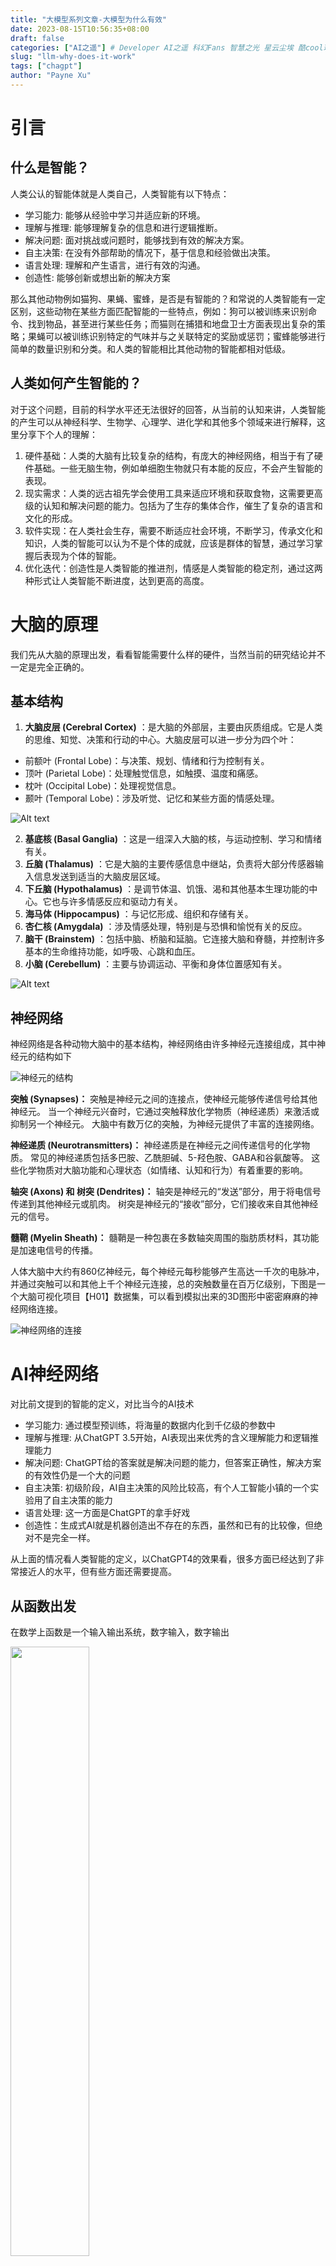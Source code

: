 ```yaml
---
title: "大模型系列文章-大模型为什么有效"
date: 2023-08-15T10:56:35+08:00
draft: false
categories: ["AI之遥"] # Developer AI之遥 科幻Fans 智慧之光 星云尘埃 酷cool玩
slug: "llm-why-does-it-work"
tags: ["chagpt"]
author: "Payne Xu"
---
```

# 引言

## 什么是智能？

人类公认的智能体就是人类自己，人类智能有以下特点：

- 学习能力: 能够从经验中学习并适应新的环境。
- 理解与推理: 能够理解复杂的信息和进行逻辑推断。
- 解决问题: 面对挑战或问题时，能够找到有效的解决方案。
- 自主决策: 在没有外部帮助的情况下，基于信息和经验做出决策。
- 语言处理: 理解和产生语言，进行有效的沟通。
- 创造性: 能够创新或想出新的解决方案

那么其他动物例如猫狗、果蝇、蜜蜂，是否是有智能的？和常说的人类智能有一定区别，这些动物在某些方面匹配智能的一些特点，例如：狗可以被训练来识别命令、找到物品，甚至进行某些任务；而猫则在捕猎和地盘卫士方面表现出复杂的策略；果蝇可以被训练识别特定的气味并与之关联特定的奖励或惩罚；蜜蜂能够进行简单的数量识别和分类。和人类的智能相比其他动物的智能都相对低级。

## 人类如何产生智能的？

对于这个问题，目前的科学水平还无法很好的回答，从当前的认知来讲，人类智能的产生可以从神经科学、生物学、心理学、进化学和其他多个领域来进行解释，这里分享下个人的理解：

1. 硬件基础：人类的大脑有比较复杂的结构，有庞大的神经网络，相当于有了硬件基础。一些无脑生物，例如单细胞生物就只有本能的反应，不会产生智能的表现。
2. 现实需求：人类的远古祖先学会使用工具来适应环境和获取食物，这需要更高级的认知和解决问题的能力。包括为了生存的集体合作，催生了复杂的语言和文化的形成。
3. 软件实现：在人类社会生存，需要不断适应社会环境，不断学习，传承文化和知识，人类的智能可以认为不是个体的成就，应该是群体的智慧，通过学习掌握后表现为个体的智能。
4. 优化迭代：创造性是人类智能的推进剂，情感是人类智能的稳定剂，通过这两种形式让人类智能不断进度，达到更高的高度。

# 大脑的原理

我们先从大脑的原理出发，看看智能需要什么样的硬件，当然当前的研究结论并不一定是完全正确的。

## 基本结构

1. **大脑皮层 (Cerebral Cortex)** ：是大脑的外部层，主要由灰质组成。它是人类的思维、知觉、决策和行动的中心。大脑皮层可以进一步分为四个叶：

* 前额叶 (Frontal Lobe)：与决策、规划、情绪和行为控制有关。
* 顶叶 (Parietal Lobe)：处理触觉信息，如触摸、温度和痛感。
* 枕叶 (Occipital Lobe)：处理视觉信息。
* 颞叶 (Temporal Lobe)：涉及听觉、记忆和某些方面的情感处理。

![Alt text](https://storage.blog.fliaping.com/2023-08-21/00-12/image-8.png)

2. **基底核 (Basal Ganglia)** ：这是一组深入大脑的核，与运动控制、学习和情绪有关。
3. **丘脑 (Thalamus)** ：它是大脑的主要传感信息中继站，负责将大部分传感器输入信息发送到适当的大脑皮层区域。
4. **下丘脑 (Hypothalamus)** ：是调节体温、饥饿、渴和其他基本生理功能的中心。它也与许多情感反应和驱动力有关。
5. **海马体 (Hippocampus)** ：与记忆形成、组织和存储有关。
6. **杏仁核 (Amygdala)** ：涉及情感处理，特别是与恐惧和愉悦有关的反应。
7. **脑干 (Brainstem)** ：包括中脑、桥脑和延脑。它连接大脑和脊髓，并控制许多基本的生命维持功能，如呼吸、心跳和血压。
8. **小脑 (Cerebellum)** ：主要与协调运动、平衡和身体位置感知有关。

![Alt text](https://storage.blog.fliaping.com/2023-08-21/00-12/image-9.png)

## 神经网络

神经网络是各种动物大脑中的基本结构，神经网络由许多神经元连接组成，其中神经元的结构如下

![神经元的结构](https://storage.blog.fliaping.com/2023-08-16/21-49/image-2.png)

**突触 (Synapses)：** 突触是神经元之间的连接点，使神经元能够传递信号给其他神经元。
当一个神经元兴奋时，它通过突触释放化学物质（神经递质）来激活或抑制另一个神经元。
大脑中有数万亿的突触，为神经元提供了丰富的连接网络。

**神经递质 (Neurotransmitters)：** 神经递质是在神经元之间传递信号的化学物质。
常见的神经递质包括多巴胺、乙酰胆碱、5-羟色胺、GABA和谷氨酸等。
这些化学物质对大脑功能和心理状态（如情绪、认知和行为）有着重要的影响。

**轴突 (Axons) 和 树突 (Dendrites)：**
轴突是神经元的“发送”部分，用于将电信号传递到其他神经元或肌肉。
树突是神经元的“接收”部分，它们接收来自其他神经元的信号。

**髓鞘 (Myelin Sheath)：** 髓鞘是一种包裹在多数轴突周围的脂肪质材料，其功能是加速电信号的传播。

人体大脑中大约有860亿神经元，每个神经元每秒能够产生高达一千次的电脉冲，并通过突触可以和其他上千个神经元连接，总的突触数量在百万亿级别，下图是一个大脑可视化项目【H01】数据集，可以看到模拟出来的3D图形中密密麻麻的神经网络连接。

![神经网络的连接](https://storage.blog.fliaping.com/2023-08-16/21-49/image-1.png)

# AI神经网络

对比前文提到的智能的定义，对比当今的AI技术

- 学习能力: 通过模型预训练，将海量的数据内化到千亿级的参数中
- 理解与推理: 从ChatGPT 3.5开始，AI表现出来优秀的含义理解能力和逻辑推理能力
- 解决问题: ChatGPT给的答案就是解决问题的能力，但答案正确性，解决方案的有效性仍是一个大的问题
- 自主决策: 初级阶段，AI自主决策的风险比较高，有个人工智能小镇的一个实验用了自主决策的能力
- 语言处理: 这一方面是ChatGPT的拿手好戏
- 创造性：生成式AI就是机器创造出不存在的东西，虽然和已有的比较像，但绝对不是完全一样。

从上面的情况看人类智能的定义，以ChatGPT4的效果看，很多方面已经达到了非常接近人的水平，但有些方面还需要提高。

## 从函数出发

在数学上函数是一个输入输出系统，数字输入，数字输出

<img src=https://storage.blog.fliaping.com/2023-08-16/21-49/image-3.png width=50%>

例如初中学习的三角函数，解方程，这些都是前人已经发现的函数，我们由已知函数函数去求解

<img src=https://storage.blog.fliaping.com/2023-08-16/21-49/image-4.png width=50%>

如果是我们知道在(x,y)平面坐标系的一系列的点集，求对于(x,y)关系的函数，我们怎么做？高中数学也有类似的题，我们拿点集在二维坐标上标记，然后将点连起来，看跟我们学过的哪个函数比较像，就用这个函数套进来就行了。

![点集到函数](https://storage.blog.fliaping.com/2023-08-16/21-49/image-5.png)

这时我们做的就是 **函数逼近** ，对于未知的函数f近似已知函数T，即 `f(x)≈T(x)`

但是对于复杂的场景，例如下图，要求我们找到一个函数，输入点坐标，输出点颜色，`f(x,y)=z` x,y是输入，z是输出，这个函数就不是简简单单一个公式就可以表示的，确切说很难找到一个标准的函数去描述它们。

![复杂的分类点集](https://storage.blog.fliaping.com/2023-08-16/21-49/image-10.png)

再例如我们平时写的代码也是函数，各种函数叠加在一起形成系统，系统整体可以看做一个大函数，函数的定义是将人类的形式逻辑用机器语言表达出来。但是如果让我们写代码识别图片中的小猫，如果还按照形式逻辑来写代码识别，几乎无法实现。

![一只小猫](https://storage.blog.fliaping.com/2023-08-16/21-49/image-9.png)

## 通用函数逼近器

如果我们有一个目标函数，如图，但我们并不知道这个函数的定义，我们能否有一个通用的方法模拟出该函数？

<img src=https://storage.blog.fliaping.com/2023-08-16/21-49/image-11.png width=50%>

如果没有在数学领域有深入研究，这个事情还是比较难的，从常识来讲看起来是有一个简单的公式来描述的，但可惜我们不知道，这里用这个曲线只是为了便于说明，那么回到正题如何模拟这样一个函数？f

我们知道一些简单的线性函数，例如 `y=wx+b`，其中w是权重，b是偏置，这两个参数的变化会对应函数图像的变化
![线性函数变化](https://storage.blog.fliaping.com/2023-08-16/21-49/linear-function-plot.gif)

能否用简单的线性函数模拟呢，我们都会过微积分，也知道分而治之的理念，那么将曲线分割为一段段的直线，就可以近似模拟出来，如下图：

<img src=https://storage.blog.fliaping.com/2023-08-16/21-49/image-12.png width=50%>

上面的模拟如何用函数表示出来？我们对每一段直线测量两个点，代入 `y=wx+b`就能算出每个直线度的w和b值如下：

<img src=https://storage.blog.fliaping.com/2023-08-16/21-49/image-13.png width=50%>

如何把分开的函数合并为一个？如果把上面的函数全部画在一个图上，就是六条交叉的直线，要拟合目标函数还需要限定每个函数的左右范围，我们当然可以通过限定x区间使用不同韩式方式

$$
\left \{ \begin{array}{l} 
  N_{0}(x),   x \in \left (r1,r2 \right]\\ 
  N_{1}(x),   x \in \left (r2,r3 \right]\\  
  N_{2}(x),   x \in \left (r3,r4 \right]\\ 
  N_{3}(x),   x \in \left (r4,r5 \right]\\  
  N_{4}(x),   x \in \left (r5,r6 \right]\\
  N_{5}(x),   x \in \left (r6,r7 \right]\\   
\end{array}  \right.
$$

当然这是一种省事的方式，但计算机来解这个题的话，如何计算出每个函数的权重(w)和偏移(b)以及每个函数的作用区间r1...rn?

这里引入神经网络，我们定义一个神经元就是简单的线性函数 `y=wx+b`,神经元计算时就是把输入的x代入，计算出输出y，很多神经元连接在一起，组成一个简单的神经网络，在数学上表示就是把各个神经元的函数通过运算连接起来，这里假设我们已经知道了每个神经元中参数，如果是简单的加减乘除运算，线性函数叠加线性函数依然是线性函数.

![线性函数叠加仍是线性](https://storage.blog.fliaping.com/2023-08-16/21-49/image-14.png)

为了叠加出非线性函数，可以对每个神经元应用激活函数，激活函数顾名思义可以限定在某些条件下激活，这就可以将神经元从线性函数转变为非线性的，例如常用的ReLU函数，非常简单 $ReLU(x)=MAX(x,0)$ ,叠加之后神经元的函数变为 $N(x)=MAX(wx+b,0)$

![relu-activation-function](https://storage.blog.fliaping.com/2023-08-16/21-49/relu-activation-function.gif)

这样N个非线性神经元叠加就可以产生非线性的整体函数，通过已知数据集的代入，就可以修改每个神经元的参数，经过非常多尝试后所有的数据集都能匹配这个神经网络，于是这个神经网络就是对已知数据的模拟。

![神经元叠加](https://storage.blog.fliaping.com/2023-08-16/21-49/neuron-overlay.gif)

前面讨论的神经元比较简单，只有一维变量（一元一次方程），在更复杂的问题中，输入数据是多维的，例如文字、图片、语音，那么多维神经元可以简单表示为

$$
N(x_{1},x_{1},...,x_{n})=w_{1}x_{1}+w_{2}x_{2}+...w_{n}x_{n}+b
$$

## 可视化训练

我们通过可视化的工具[Tensor-Playground](https://playground.tensorflow.org/) 可以自己上手体验下神经网络的学习过程。

![Demo](https://storage.blog.fliaping.com/2023-08-16/21-49/tensor-playground-capture-2023-7-16.gif)

![palyground-area](https://storage.blog.fliaping.com/2023-08-16/21-49/image-15.png)

# 人工概率系统

前面从函数出发，用一个简单的数学示例讲了神经网络是通用的函数逼近器。本节主要在应用的角度，看看神经网络如何有效解决实际的问题。

## 概率性与确定性

![Alt text](https://storage.blog.fliaping.com/2023-08-21/00-12/The_Avengers_Doctor_Fantastic.gif)

### 世界的概率性

整个世界的运行到处都是概率：

**生活中的概率**

人们常常基于不完全或模糊的信息做出决策。

- 当我们决定是否带伞出门时，我们可能会考虑天气预报说有60%的机率下雨。
- 当医生评估治疗效果或药物反应的风险时，他们经常依赖于统计数据和概率。
- 市场经济中的价格波动、股票市场的上升和下降、供需关系等都显示出明显的随机性
- 人类的决策过程，尽管受到许多因素的影响，但往往具有不可预测性，导致某种程度的概率性。

**生物过程的概率**

- 遗传变异是一个基于概率的过程，基因的突变是难以预测的。
- 繁殖、死亡和生存也都受到随机事件的影响，尤其是在动植物群落中。

**基础物理的概率**

- 在微观尺度上，量子力学描述了基本粒子行为的概率性。例如，一个电子的位置不是一个固定的点，而是一个概率分布。这种微观的随机性可以在宏观尺度上累积，并在某些情况下产生可观察的效果。

### 概率中的确定性

概率虽然不能完全100%的预测，但是在更大尺度上，或者更多样本中，概率是相对可预测的

例如：

- 抛一枚硬币，正反面出现的概率是1/2, 那么抛10次有一次正面的概率就非常高(99.9%)
- 当我们对一个粒子进行观测时，观测到一个特定的状态，而这个状态的选择是概率性的，但是对于两个纠缠的量子，当知道其中一个的量子态，另一个的状态一定是确定的。
- 中心极限定理：对于许多随机变量（满足一定的条件），它们的和（或平均值）的分布趋近于正态分布，无论原始分布是什么。

这给了我们在面对大量随机变量时的一种确定性感，科学家从中发现了一些确定性的规律，作为公理、定理、理论。

### 基于概率的AI

AI的发展经历的很多阶段，从最初的理论研究(1956-1980)到规则的专家系统(1980-1987)、然后神经网络的提出(1987-1993)、再到当前主流的统计理论为基础的机器学习（1993-现在）。目前阶段就是以统计学的概率为主要理论，通过概率和分布去预测结果。

从前面函数的例子，当前的AI算法本质就是根据现有数据进行模拟（预训练），近似出一个巨复杂的函数去对新数据进行预测（预测推理）。

预训练阶段的概率性：

- 数据的随机性：训练数据可能包含噪声和不确定性。这种不确定性可能来源于数据收集过程中的误差、测量误差或其他随机因素。
- 参数初始化的随机性：在训练深度学习模型时，参数的初始值通常是随机选择的。这种随机初始化有助于模型的收敛。
- 随机优化算法：例如，随机梯度下降（SGD）是一种常用的优化算法，它在每次迭代中使用一个随机选择的数据子集（或称为mini-batch）来更新模型参数。
- 正则化技术的概率解释：例如，Dropout是一种随机地关闭神经元的技术，以防止过拟合。这种随机性可以从概率的角度进行解释。
- 模型结构的随机性：某些模型，如随机森林，明确地引入了随机性，通过构建多个决策树并随机选择特征来提高模型的泛化能力。

预测阶段的概率性：

- 概率输出：许多机器学习模型，如逻辑回归或某些深度学习模型，为预测结果提供概率输出。例如，一个分类器可能会输出一个输入样本属于某个类别的概率。
- 模型的不确定性：某些模型，如贝叶斯神经网络，可以为其预测提供不确定性估计。这种不确定性可以帮助我们了解模型对其预测的信心。
- 集成方法的概率性：集成方法，如bagging或boosting，结合了多个模型的预测结果。这些方法通常会考虑每个模型的预测概率，并结合它们来提供一个综合的概率预测。

## 频率与分布

### 频率

词袋模型 (Bag-of-Words, BoW) & TF-IDF：BoW 是最简单的表示法之一，将文档表示为单词出现的频数的向量，而TF-IDF（Term Frequency-Inverse Document Frequency）是对 BoW 的一个增强，评估一个词在文档集或语料库中的重要性。两者都忽略了单词的顺序。

### 词嵌入 (Word Embeddings)

词嵌入 (Word Embeddings)：这是由深度学习模型生成的密集向量表示，例如 Word2Vec、GloVe 或 FastText。这些嵌入捕获了单词的语义信息，使得在该空间中语义上相似的单词彼此接近。

![Alt text](https://storage.blog.fliaping.com/2023-08-21/00-12/words_space.gif)

## 理解与推理

### 理解能力

![Alt text](https://storage.blog.fliaping.com/2023-08-21/12-16/image-3.png)

![Alt text](https://storage.blog.fliaping.com/2023-08-21/12-16/image-2.png)

### 推理能力

ChatGPT，基于GPT系列模型，模拟推理能力的核心机制是基于其训练过程和Transformer架构的特性。以下是几个关键点来解释其模拟推理的方式：

1. 大量训练数据：ChatGPT在训练时接触了大量的文本数据，这些数据包括了各种逻辑推理、论证和结论。因此，当它遇到一个需要逻辑推理的问题时，它可以生成一个回答，这个回答反映了它在训练数据中看到的模式。
2. 注意力机制：GPT模型中的注意力机制使得模型能够“关注”输入文本中的关键部分。这意味着，当提供一个问题和上下文时，模型可以根据上下文和问题的重要性进行权衡，从而生成一个合适的回答。
3. 上下文理解：GPT模型有能力考虑前面的文本来为当前的问题提供答案。这意味着，如果你给它一个逻辑推理的问题，它会考虑问题的上下文来生成一个答案。
4. 统计关联：GPT不是通过真实的逻辑进程来“推理”的。相反，它根据在训练数据中看到的统计关联来生成答案。例如，如果它在训练数据中经常看到两个概念一起出现，当其中一个概念在问题中出现时，它可能会在答案中引用另一个概念。
5. 生成式能力：GPT是一个生成式模型，这意味着它可以生成连贯和结构化的文本。这使得它的答案看起来像是经过逻辑推理的结果，尽管这只是基于模型在数据中学到的模式。

ChatGPT模拟推理能力的方式主要是基于它在大量文本数据中学到的模式和结构，以及它的架构特性，如注意力机制。然而，这种“推理”是基于统计学习和模式匹配的，而不是真正的逻辑推理。

# Transformer与GPT

## GPT预测过程

以GPT模型为例，看它是如何进行文本续写的，这里使用wolfram语言来演示（由于GPT3之后模型比较大，所以用500+M的GPT2模型），当然也有[Python版本的示例](TODO)，不过wolfram语言看起来更简洁些。

![](https://storage.blog.fliaping.com/2023-08-21/00-12/image.png)

```wolfram
model = NetModel[{"GPT2 Transformer Trained on WebText Data", 
   "Task" -> "LanguageModeling"}]

Row[{Style[Text@"The best thing about AI is its ability to",15],Spacer[10],Dataset[ReverseSort[Association[model["The best thing about AI is its ability to",{"TopProbabilities",5}]]],ItemDisplayFunction->(PercentForm[#,2]&)]}]
```

第一句代码比较简单，就是定义了一个gpt2模型model，第二句比较复杂，不过大部分是展示样式，核心是 `ReverseSort[Association[model["The best thing about AI is its ability to",{"TopProbabilities",5}]]]`, 即下一个最有概率的5个词，按照概率倒序排列。可以看到最有可能的单词 learn的概率最高有4.5%

如果我们一直往前预测，每次都取概率最高的单词
![Alt text](https://storage.blog.fliaping.com/2023-08-21/00-12/image-1.png)

```wolfram
NestList[StringJoin[#,model[#,"Decision"]]&,"The best thing about AI is its ability to",7]
```

看起来补全的是一个完整的句子，那么按照这种模式继续预测

![Alt text](https://storage.blog.fliaping.com/2023-08-21/00-12/image-2.png)

```wolfram
StringReplace[Nest[StringJoin[#,model[#,"Decision"]]&,"The best thing about AI is its ability to",100],"\n".. ->" "]
```

> 可以看到按照最大概率去生成文本，几句话之后就开始重复，其实这个现象在开源大模型上也是会出现的，尤其是模型量化后或者训练集中某种语言比例比较少的情况下，非常容易出现重复。例如下图，是在Mac电脑上运行llama.cpp版本的4bit量化模型时的情况。
> ![Alt text](https://storage.blog.fliaping.com/2023-08-21/00-12/22020d97ae75284d9c74d16e926522ef.png)

但是，如果不是总是选择“顶部”单词，而是有时随机选择“非顶部”单词（“随机性”对应于“温度”0.8）呢？

![Alt text](https://storage.blog.fliaping.com/2023-08-21/00-12/image-3.png)

```wolfram
NestList[StringJoin[#,model[#,{"RandomSample","Temperature"->.8}]]&,"The best thing about AI is its ability to",7]
```

不过每次执行，预测的内容都不相同，主要原因是引入了随机性

![Alt text](https://storage.blog.fliaping.com/2023-08-21/00-12/image-4.png)

```wolfram
Table[Nest[StringJoin[#,model[#,{"RandomSample","Temperature"->.8}]]&,"The best thing about AI is its ability to",7],5]
```

那么我们尝试预测更长的文本

![Alt text](https://storage.blog.fliaping.com/2023-08-21/00-12/image-5.png)

```wolfram
StringReplace[Nest[StringJoin[#,model[#,{"RandomSample","Temperature"->.8}]]&,"The best thing about AI is its ability to",100],"\n".. ->" "]
```

虽然是胡话连篇，前言不搭后语，但都算是完整的句子，并且也没有重复。因为GPT2是2019年完成的最小的模型，所以预测效果并不好。可以尝试用GPT3来看看效果，OpenAI没有开源GPT3，不过有对应的web api，我们可以看下效果：

![Alt text](https://storage.blog.fliaping.com/2023-08-21/00-12/image-6.png)

用GPT3.5来尝试下，可以看到续写的内容更加合理

![Alt text](https://storage.blog.fliaping.com/2023-08-21/00-12/image-7.png)

## Transformer

GPT模型基于Transformer。事实上，Transformer自提出之后就被广泛应用并不断扩展。例如DeepMind公司就应用Transformer构建了蛋白质结构预测模型AlphaFold 2，现在Transformer也进入了计算机视觉领域，在许多复杂任务中正慢慢取代卷积神经网络。可以说，Transformer已经成为深度学习和深度神经网络技术进步的最亮眼成果之一。

### seq2seq

序列，指的是文本数据、语音数据、视频数据等一系列具有连续关系的数据。这些数据在这一时刻的内容，往往与前几个时刻的内容相关，同样也会影响着后续时刻的内容。例如翻译任务就是把一种语言的序列转换为另一个语言的序列，聊天机器人就是把问题文字序列转换回答文字序列。

![Alt text](https://storage.blog.fliaping.com/2023-08-21/12-16/image-1.png)

序列到序列模型一般是由编码器(encoder)和解码器(decoder)组成的。如下图是一张标准的编解码机制结构图，其工作流程可以简单描述为，在编码器侧对输入序列进行编码，生成一个中间的语义编码向量，然后在解码器侧对这个中间向量进行解码，得到目标输出序列。以中译英场景为例，编码器侧对应的输入是一段中文序列，解码器侧对应的输出就是翻译出来的英文序列。

![Alt text](https://storage.blog.fliaping.com/2023-08-21/12-16/image.png)

### 注意力机制

> 传统的编码器—解码器架构对序列长度有限制，本质原因是它无法体现对一个句子序列中不同词语的关注程度。在不同的自然语言处理任务中，一个句子中的不同部分是有不同含义和重要性的，比如“我喜欢这本书，因为它讲了很多关于养花的知识”这句话：如果对这句话做情感分析，训练的时候明显应该对“喜欢”这个词语进行更多的关注；而如果基于书的内容进行分类，我们应该更关注“养花”这个词。这就涉及我们接下来要谈的注意力机制，这其实是借鉴了人类的注意力思维方式：人类从直觉出发，能利用有限的注意力，从大量信息中快速获取最有价值的信息。

## GPT

GPT能取得当前的效果，以下几方面的优化功不可没。

**上下文相关性 (Contextuality):** GPT对上下文中单词的分布和频率有很好的理解，可以为同一个单词在不同上下文中生成不同的向量。

**位置编码:** Transformer模型引入了位置编码，这允许模型处理序列数据并考虑单词的位置信息。

**自注意力：** 自注意力机制使模型能够对输入序列的不同部分分配不同的注意力权重，从而能更好地捕捉上下文信息，因为单词的上下文在决定其意义时很重要。注意力机制有助于GPT理解词汇的分布式含义

例如：“明天上午苹果举行新品发布会”，“苹果”是可以是一种水果，也可以是苹果公司，根据“发布会”就可以认为这里指“苹果公司”的概率更大。

**大规模语料库训练：** GPT在训练时使用了大量的文本数据。这些数据捕获了自然语言中各种单词和短语的频率和分布。因此，GPT对于高频和低频词汇的使用模式都有很好的感知。

**词嵌入：** 虽然GPT使用了Byte-Pair Encoding（BPE）或其他子词分割技术，但每个子词或单词都被映射到一个高维空间中的向量。这些向量捕获了单词在语料库中的统计信息。

**RLHF机制**

# AGI是否会产生？

是的，神经网络当然能够注意到自然界中那些我们也可以用“未经辅助的人类思维”轻松注意到的规律。但是，如果我们想解决那些属于数学或计算科学范畴的问题，神经网络是无法做到的，除非它有效地将一个“普通”的计算系统作为“工具”。
但是，所有这些可能会引起一些困惑。过去有很多任务，包括写作难题，我们认为计算机在某种程度上无法完成。现在我们看到像ChatGPT这样的工具可以完成这些任务，我们突然认为计算机的能力必定变得更强大了，特别是超越了它们已经基本能够做到的事情（比如逐步计算细胞自动机等计算系统的行为）。
但这并不是正确的结论。计算上不可约化的过程仍然是计算上不可约化的，对于计算机来说仍然是基本困难的，即使计算机可以轻松计算它们的每个步骤。我们应该得出的结论是，像写作难题这样的任务，我们人类可以做到，但我们认为计算机无法做到的，实际上在某种意义上计算起来比我们想象的要容易。
换句话说，神经网络之所以能够成功地撰写文章，是因为写作文章实际上是一个比我们想象的“计算上更浅”的问题。从某种意义上讲，这使我们更接近于对我们人类如何完成诸如写作文章或者一般性地处理语言的方式“有一个理论”。
如果你有足够大的神经网络，那么你可能能够做到人类能够轻松做到的任何事情。但你不会捕捉到自然界整体的能力，或者说我们从自然界中创造出来的工具的能力。正是这些工具的使用（既包括实际工具也包括概念工具），在近几个世纪内使我们超越了“纯粹未经辅助的人类思维”的界限，更好地把握了物理和计算宇宙中存在的事物，为人类的目的所用。

# 参考内容

- [What Is ChatGPT Doing … and Why Does It Work?](https://writings.stephenwolfram.com/2023/02/what-is-chatgpt-doing-and-why-does-it-work/)
- [AI有逻辑思维与创造力吗？AI的弱点和发展](https://www.bilibili.com/video/BV1PW4y1p7gX)
- [为什么神经网络可以学习几乎任何东西？](https://www.bilibili.com/video/BV148411c7LQ/)
- [人工神经网络是否模拟了人类大脑？](https://cloud.tencent.com/developer/article/1086037)
- [Tensorflow Playground 讲解](https://juejin.cn/post/6844904200988540942)
- [李沐 - Transformer论文逐段精读【论文精读】](https://www.bilibili.com/video/BV1pu411o7BE)
- [李沐 -  GPT，GPT-2，GPT-3 论文精读【论文精读】](https://www.bilibili.com/video/BV1AF411b7xQ)
